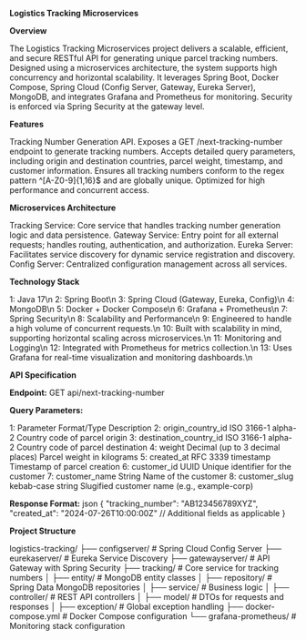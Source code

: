 **Logistics Tracking Microservices**

**Overview**

The Logistics Tracking Microservices project delivers a scalable, efficient, and secure RESTful API for generating unique parcel tracking numbers. Designed using a microservices architecture, the system supports high concurrency and horizontal scalability. It leverages Spring Boot, Docker Compose, Spring Cloud (Config Server, Gateway, Eureka Server), MongoDB, and integrates Grafana and Prometheus for monitoring. Security is enforced via Spring Security at the gateway level.

**Features**

Tracking Number Generation API. Exposes a GET /next-tracking-number endpoint to generate tracking numbers.
Accepts detailed query parameters, including origin and destination countries, parcel weight, timestamp, and customer information.
Ensures all tracking numbers conform to the regex pattern ^[A-Z0-9]{1,16}$ and are globally unique.
Optimized for high performance and concurrent access.

**Microservices Architecture**

Tracking Service: Core service that handles tracking number generation logic and data persistence.
Gateway Service: Entry point for all external requests; handles routing, authentication, and authorization.
Eureka Server: Facilitates service discovery for dynamic service registration and discovery.
Config Server: Centralized configuration management across all services.

**Technology Stack**

1: Java 17\n
2: Spring Boot\n
3: Spring Cloud (Gateway, Eureka, Config)\n
4: MongoDB\n
5: Docker + Docker Compose\n
6: Grafana + Prometheus\n
7: Spring Security\n
8: Scalability and Performance\n
9: Engineered to handle a high volume of concurrent requests.\n
10: Built with scalability in mind, supporting horizontal scaling across microservices.\n
11: Monitoring and Logging\n
12: Integrated with Prometheus for metrics collection.\n
13: Uses Grafana for real-time visualization and monitoring dashboards.\n

**API Specification**

**Endpoint:**
GET api/next-tracking-number

**Query Parameters:**

1: Parameter	Format/Type	Description
2: origin_country_id	ISO 3166-1 alpha-2	Country code of parcel origin
3: destination_country_id	ISO 3166-1 alpha-2	Country code of parcel destination
4: weight	Decimal (up to 3 decimal places)	Parcel weight in kilograms
5: created_at	RFC 3339 timestamp	Timestamp of parcel creation
6: customer_id	UUID	Unique identifier for the customer
7: customer_name	String	Name of the customer
8: customer_slug	kebab-case string	Slugified customer name (e.g., example-corp)

**Response Format:**
json
{
  "tracking_number": "AB123456789XYZ",
  "created_at": "2024-07-26T10:00:00Z"
  // Additional fields as applicable
}

**Project Structure**

logistics-tracking/
├── configserver/           # Spring Cloud Config Server
├── eurekaserver/           # Eureka Service Discovery
├── gatewayserver/          # API Gateway with Spring Security
├── tracking/               # Core service for tracking numbers
│   ├── entity/             # MongoDB entity classes
│   ├── repository/         # Spring Data MongoDB repositories
│   ├── service/            # Business logic
│   ├── controller/         # REST API controllers
│   ├── model/              # DTOs for requests and responses
│   ├── exception/          # Global exception handling
├── docker-compose.yml      # Docker Compose configuration
└── grafana-prometheus/     # Monitoring stack configuration
